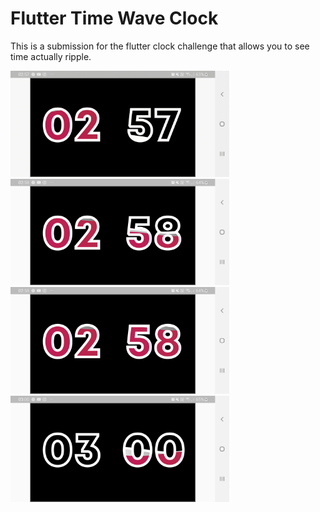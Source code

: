 # Flutter Time Wave Clock

This is a submission for the flutter clock challenge that allows you to see time actually ripple.

<img src='wave_clock/demo.gif' width='350'>

<img src='wave_clock/screenshot.png' width='350'>

<img src='wave_clock/screenshot2.png' width='350'>

<img src='wave_clock/screenshot3.png' width='350'>

